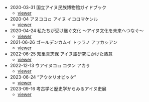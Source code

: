 * 2020-03-31 国立アイヌ民族博物館ガイドブック
  - [viewer](https://koichiyasuoka.github.io/UD-Ainu/doc/NAM/viewer.html#2020-03-31)
* 2020-04 アヌココㇿ アイヌ イコロマケンル
  - [viewer](https://koichiyasuoka.github.io/UD-Ainu/doc/NAM/viewer.html#2020-04)
* 2020-04-24 私たちが受け継ぐ文化 ～アイヌ文化を未来へつなぐ～
  - [viewer](https://koichiyasuoka.github.io/UD-Ainu/doc/NAM/viewer.html#2020-04-24)
* 2021-06-26 ゴールデンカムイ トゥラノ アㇷ゚カㇱアン
  - [viewer](https://koichiyasuoka.github.io/UD-Ainu/doc/NAM/viewer.html#2021-06-26)
* 2022-06-25 知里真志保 アイヌ語研究にかけた熱意
  - [viewer](https://koichiyasuoka.github.io/UD-Ainu/doc/NAM/viewer.html#2022-06-25)
* 2022-12-13 ウアイヌコㇿ コタン アカㇻ
  - [viewer](https://koichiyasuoka.github.io/UD-Ainu/doc/NAM/viewer.html#2022-12-13)
* 2023-06-24 “アウタリオピッタ”
  - [viewer](https://koichiyasuoka.github.io/UD-Ainu/doc/NAM/viewer.html#2023-06-24)
* 2023-09-16 考古学と歴史学からみるアイヌ史展
  - [viewer](https://koichiyasuoka.github.io/UD-Ainu/doc/NAM/viewer.html#2023-09-16)
